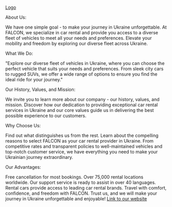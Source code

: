 [Logo](/assets/logo.png)

About Us:

We have one simple goal - to make your journey in Ukraine unforgettable. At
FALCON, we specialize in car rental and provide you access to a diverse fleet of
vehicles to meet all your needs and preferences. Elevate your mobility and
freedom by exploring our diverse fleet across Ukraine.

What We Do:

"Explore our diverse fleet of vehicles in Ukraine, where you can choose the
perfect vehicle that suits your needs and preferences. From sleek city cars to
rugged SUVs, we offer a wide range of options to ensure you find the ideal ride
for your journey."

Our History, Values, and Mission:

We invite you to learn more about our company - our history, values, and
mission. Discover how our dedication to providing exceptional car rental
services in Ukraine and our core values guide us in delivering the best possible
experience to our customers.

Why Choose Us:

Find out what distinguishes us from the rest. Learn about the compelling reasons
to select FALCON as your car rental provider in Ukraine. From competitive rates
and transparent policies to well-maintained vehicles and top-notch customer
service, we have everything you need to make your Ukrainian journey
extraordinary.

Our Advantages:

Free cancellation for most bookings. Over 75,000 rental locations worldwide. Our
support service is ready to assist in over 40 languages. Rental cars provide
access to leading car rental brands. Travel with comfort, confidence, and
freedom with FALCON. Trust us, and we will make your journey in Ukraine
unforgettable and enjoyable!
[Link to our website](https://serhiiod.github.io/car-a-rental/)
